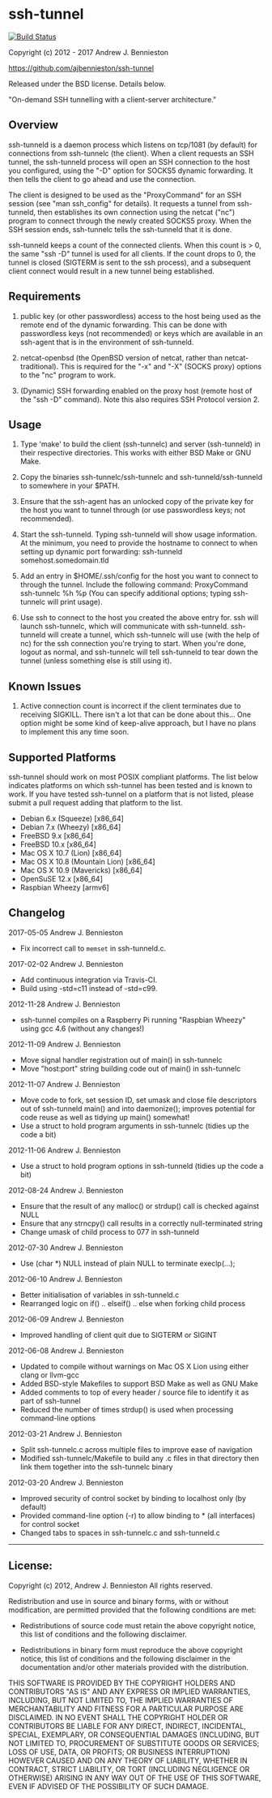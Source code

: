 ssh-tunnel
==========

[![Build Status](https://travis-ci.org/ajbennieston/ssh-tunnel.svg?branch=master)](https://travis-ci.org/ajbennieston/ssh-tunnel)

Copyright (c) 2012 - 2017 Andrew J. Bennieston

https://github.com/ajbennieston/ssh-tunnel

Released under the BSD license. Details below.

"On-demand SSH tunnelling with a client-server architecture."

Overview
--------
ssh-tunneld is a daemon process which listens on tcp/1081 (by default)
for connections from ssh-tunnelc (the client). When a client requests
an SSH tunnel, the ssh-tunneld process will open an SSH connection to
the host you configured, using the "-D" option for SOCKS5 dynamic
forwarding. It then tells the client to go ahead and use the connection.

The client is designed to be used as the "ProxyCommand" for an SSH session
(see "man ssh_config" for details). It requests a tunnel from ssh-tunneld,
then establishes its own connection using the netcat ("nc") program to
connect through the newly created SOCKS5 proxy. When the SSH session ends,
ssh-tunnelc tells the ssh-tunneld that it is done.

ssh-tunneld keeps a count of the connected clients. When this count is > 0,
the same "ssh -D" tunnel is used for all clients. If the count drops to 0,
the tunnel is closed (SIGTERM is sent to the ssh process), and a
subsequent client connect would result in a new tunnel being established.

Requirements
------------
 1. public key (or other passwordless) access to the host being used as the
    remote end of the dynamic forwarding. This can be done with passwordless
    keys (not recommended) or keys which are available in an ssh-agent that
    is in the environment of ssh-tunneld.

 2. netcat-openbsd (the OpenBSD version of netcat, rather than
    netcat-traditional). This is required for the "-x" and "-X"
    (SOCKS proxy) options to the "nc" program to work.

 3. (Dynamic) SSH forwarding enabled on the proxy host (remote host of the
    "ssh -D" command). Note this also requires SSH Protocol version 2.

Usage
-----
 1. Type 'make' to build the client (ssh-tunnelc) and server (ssh-tunneld) in
    their respective directories. This works with either BSD Make or GNU Make.
 
 2. Copy the binaries ssh-tunnelc/ssh-tunnelc and ssh-tunneld/ssh-tunneld to
    somewhere in your $PATH.

 3. Ensure that the ssh-agent has an unlocked copy of the private key for the
    host you want to tunnel through (or use passwordless keys; not recommended).

 4. Start the ssh-tunneld. Typing ssh-tunneld will show usage information.
    At the minimum, you need to provide the hostname to connect to when
    setting up dynamic port forwarding:
    ssh-tunneld somehost.somedomain.tld
 
 5. Add an entry in $HOME/.ssh/config for the host you want to connect to
    through the tunnel. Include the following command:
    ProxyCommand ssh-tunnelc %h %p
    (You can specify additional options; typing ssh-tunnelc will print usage).

 6. Use ssh to connect to the host you created the above entry for. ssh will
    launch ssh-tunnelc, which will communicate with ssh-tunneld. ssh-tunneld
    will create a tunnel, which ssh-tunnelc will use (with the help of nc)
    for the ssh connection you're trying to start. When you're done, logout
    as normal, and ssh-tunnelc will tell ssh-tunneld to tear down the tunnel
    (unless something else is still using it).

Known Issues
------------

1. Active connection count is incorrect if the client terminates due to 
   receiving SIGKILL. There isn't a lot that can be done about this...
   One option might be some kind of keep-alive approach, but I have no
   plans to implement this any time soon.

Supported Platforms
-------------------
ssh-tunnel should work on most POSIX compliant platforms. The list below
indicates platforms on which ssh-tunnel has been tested and is known to work.
If you have tested ssh-tunnel on a platform that is not listed, please submit
a pull request adding that platform to the list.

* Debian 6.x (Squeeze) [x86_64]
* Debian 7.x (Wheezy) [x86_64]
* FreeBSD 9.x [x86_64]
* FreeBSD 10.x [x86_64]
* Mac OS X 10.7 (Lion) [x86_64]
* Mac OS X 10.8 (Mountain Lion) [x86_64]
* Mac OS X 10.9 (Mavericks) [x86_64]
* OpenSuSE 12.x [x86_64]
* Raspbian Wheezy [armv6]

Changelog
---------
2017-05-05 Andrew J. Bennieston
* Fix incorrect call to `memset` in ssh-tunneld.c.

2017-02-02 Andrew J. Bennieston
 * Add continuous integration via Travis-CI.
 * Build using -std=c11 instead of -std=c99.
    
2012-11-28 Andrew J. Bennieston
 * ssh-tunnel compiles on a Raspberry Pi running "Raspbian Wheezy"
   using gcc 4.6 (without any changes!)

2012-11-09 Andrew J. Bennieston
 * Move signal handler registration out of main() in ssh-tunnelc
 * Move "host:port" string building code out of main() in ssh-tunnelc

2012-11-07 Andrew J. Bennieston
 * Move code to fork, set session ID, set umask and close file descriptors
   out of ssh-tunneld main() and into daemonize(); improves potential for
   code reuse as well as tidying up main() somewhat!
 * Use a struct to hold program arguments in ssh-tunnelc (tidies up the
   code a bit)

2012-11-06 Andrew J. Bennieston
 * Use a struct to hold program options in ssh-tunneld (tidies up the
   code a bit)

2012-08-24 Andrew J. Bennieston
 * Ensure that the result of any malloc() or strdup() call is checked
   against NULL
 * Ensure that any strncpy() call results in a correctly null-terminated
   string
 * Change umask of child process to 077 in ssh-tunneld

2012-07-30 Andrew J. Bennieston
 * Use (char *) NULL instead of plain NULL to terminate execlp(...);

2012-06-10 Andrew J. Bennieston
 * Better initialisation of variables in ssh-tunneld.c
 * Rearranged logic on if() .. elseif() .. else when
   forking child process

2012-06-09 Andrew J. Bennieston
 * Improved handling of client quit due to SIGTERM or SIGINT

2012-06-08 Andrew J. Bennieston
 * Updated to compile without warnings on Mac OS X Lion using either
   clang or llvm-gcc
 * Added BSD-style Makefiles to support BSD Make as well as GNU Make
 * Added comments to top of every header / source file to identify
   it as part of ssh-tunnel
 * Reduced the number of times strdup() is used when processing
   command-line options

2012-03-21 Andrew J. Bennieston
 * Split ssh-tunnelc.c across multiple files to improve ease of
   navigation
 * Modified ssh-tunnelc/Makefile to build any .c files in that
   directory then link them together into the ssh-tunnelc binary

2012-03-20 Andrew J. Bennieston
 * Improved security of control socket by binding to localhost only
   (by default)
 * Provided command-line option (-r) to allow binding to * (all
   interfaces) for control socket
 * Changed tabs to spaces in ssh-tunnelc.c and ssh-tunneld.c
 
---------
License:
--------
Copyright (c) 2012, Andrew J. Bennieston
All rights reserved.

Redistribution and use in source and binary forms, with or without 
modification, are permitted provided that the following conditions
are met:

 * Redistributions of source code must retain the above copyright
   notice, this list of conditions and the following disclaimer.

 * Redistributions in binary form must reproduce the above copyright
   notice, this list of conditions and the following disclaimer in
   the documentation and/or other materials provided with the
   distribution.

THIS SOFTWARE IS PROVIDED BY THE COPYRIGHT HOLDERS AND CONTRIBUTORS
"AS IS" AND ANY EXPRESS OR IMPLIED WARRANTIES, INCLUDING, BUT NOT
LIMITED TO, THE IMPLIED WARRANTIES OF MERCHANTABILITY AND FITNESS FOR
A PARTICULAR PURPOSE ARE DISCLAIMED. IN NO EVENT SHALL THE COPYRIGHT
HOLDER OR CONTRIBUTORS BE LIABLE FOR ANY DIRECT, INDIRECT, INCIDENTAL,
SPECIAL, EXEMPLARY, OR CONSEQUENTIAL DAMAGES (INCLUDING, BUT NOT LIMITED
TO, PROCUREMENT OF SUBSTITUTE GOODS OR SERVICES; LOSS OF USE, DATA, OR
PROFITS; OR BUSINESS INTERRUPTION) HOWEVER CAUSED AND ON ANY THEORY OF
LIABILITY, WHETHER IN CONTRACT, STRICT LIABILITY, OR TORT (INCLUDING
NEGLIGENCE OR OTHERWISE) ARISING IN ANY WAY OUT OF THE USE OF THIS
SOFTWARE, EVEN IF ADVISED OF THE POSSIBILITY OF SUCH DAMAGE.
